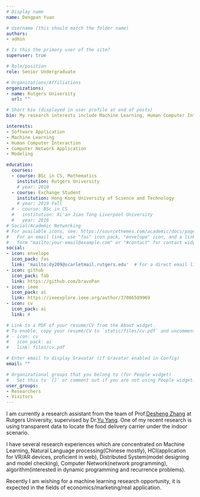 ```yaml
---
# Display name
name: Dengpan Yuan

# Username (this should match the folder name)
authors:
- admin

# Is this the primary user of the site?
superuser: true

# Role/position
role: Senior Undergraduate

# Organizations/Affiliations
organizations:
- name: Rutgers University
  url: ""

# Short bio (displayed in user profile at end of posts)
bio: My research interests include Machine Learning, Human Computer Interaction and Software Application.

interests:
- Software Application
- Machine Learning
- Human Computer Interaction
- Computer Network Application
- Modeling

education:
  courses:
  - course: BSc in CS, Mathematics
    institution: Rutgers University
    # year: 2018
  - course: Exchange Student
    institution: Hong Kong University of Science and Technology
    # year: 2019 Fall
  # - course: BSc in CS
  #   institution: Xi'an Jiao Tong Liverpool University
  #   year: 2016
# Social/Academic Networking
# For available icons, see: https://sourcethemes.com/academic/docs/page-builder/#icons
#   For an email link, use "fas" icon pack, "envelope" icon, and a link in the
#   form "mailto:your-email@example.com" or "#contact" for contact widget.
social:
- icon: envelope
  icon_pack: fas
  link: 'mailto:dy209@scarletmail.rutgers.edu'  # For a direct email link, use "mailto:test@example.org".
- icon: github
  icon_pack: fab
  link: https://github.com/bravoPan
- icon: ieee
  icon_pack: ai
  link: https://ieeexplore.ieee.org/author/37086589969
- icon: cv
  icon_pack: ai
  link: #

# Link to a PDF of your resume/CV from the About widget.
# To enable, copy your resume/CV to `static/files/cv.pdf` and uncomment the lines below.
# - icon: cv
#   icon_pack: ai
#   link: files/cv.pdf

# Enter email to display Gravatar (if Gravatar enabled in Config)
email: ""

# Organizational groups that you belong to (for People widget)
#   Set this to `[]` or comment out if you are not using People widget.
user_groups:
- Researchers
- Visitors
---
```


<!-- I am currently a research intern at , supervised by , . One of my most recent tasks is developing a web based application to implement the text selection in Microsoft HoloLens which is controlled by the smart phone. -->


I am currently a research assistant from the team of Prof.[Desheng Zhang](https://www.cs.rutgers.edu/~dz220/) at Rutgers University, supervised by Dr.[Yu Yang](https://www.yyang.site/). One of my recent research is using transparent data to locate the food delivery carrier under the indoor scenario.


I have several research experiences which are concentrated on Machine Learning, Natural Language processing(Chinese mostly), HCI(application for VR/AR devices, proficient in web), Distributed System(model designing and model checking), Computer Network(network programming), algorithm(interested in dynamic programming and recurrence problems).

Recently I am wishing for a machine learning research opportunity, it is expected in the fields of economics/marketing/real application.
